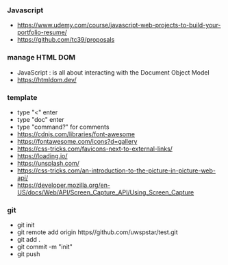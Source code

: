 ### Javascript
- https://www.udemy.com/course/javascript-web-projects-to-build-your-portfolio-resume/
- https://github.com/tc39/proposals

### manage HTML DOM
- JavaScript : is all about interacting with the Document Object Model
- https://htmldom.dev/


### template
- type "<" enter
- type "doc" enter
- type "command?" for comments
- https://cdnjs.com/libraries/font-awesome
- https://fontawesome.com/icons?d=gallery
- https://css-tricks.com/favicons-next-to-external-links/
- https://loading.io/
- https://unsplash.com/
- https://css-tricks.com/an-introduction-to-the-picture-in-picture-web-api/
- https://developer.mozilla.org/en-US/docs/Web/API/Screen_Capture_API/Using_Screen_Capture


### git
- git init
- git remote add origin https//github.com/uwspstar/test.git
- git add .
- git commit -m "init"
- git push